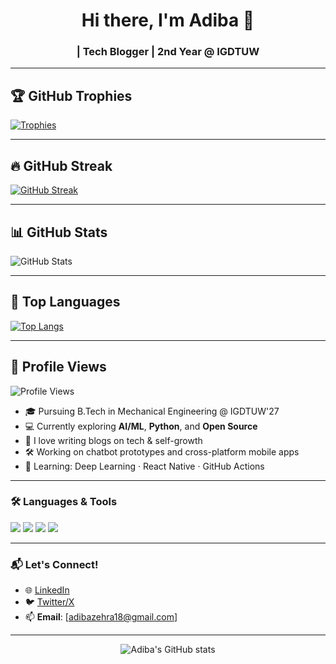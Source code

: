 <h1 align="center">Hi there, I'm Adiba 🌸</h1>
<h3 align="center"> | Tech Blogger | 2nd Year @ IGDTUW</h3>

---
## 🏆 GitHub Trophies
[![Trophies](https://github-profile-trophy.vercel.app/?username=adiba-zehra&theme=darkhub&no-frame=true&column=8&rank=A,B,C)](https://github.com/ryo-ma/github-profile-trophy)

---

## 🔥 GitHub Streak
[![GitHub Streak](https://streak-stats.demolab.com?user=adiba-zehra&theme=highcontrast&hide_border=true)](https://git.io/streak-stats)

---

## 📊 GitHub Stats
![GitHub Stats](https://github-readme-stats.vercel.app/api?username=adiba-zehra&show_icons=true&theme=radical&hide_border=true)

---

## 📌 Top Languages
[![Top Langs](https://github-readme-stats.vercel.app/api/top-langs/?username=adiba-zehra&layout=compact&theme=tokyonight)](https://github.com/anuraghazra/github-readme-stats)

---

## 👀 Profile Views
![Profile Views](https://komarev.com/ghpvc/?username=adiba-zehra&color=blueviolet&style=flat-square)

- 🎓 Pursuing B.Tech in Mechanical Engineering @ IGDTUW'27  
- 💻 Currently exploring **AI/ML**, **Python**, and **Open Source**  
- 📝 I love writing blogs on tech & self-growth  
- 🛠️ Working on chatbot prototypes and cross-platform mobile apps  
- 🌱 Learning: Deep Learning · React Native · GitHub Actions

---

### 🛠️ Languages & Tools
<p align="left">
  <img src="https://img.shields.io/badge/Python-3776AB?style=for-the-badge&logo=python&logoColor=white"/>
  <img src="https://img.shields.io/badge/C++-00599C?style=for-the-badge&logo=cplusplus&logoColor=white"/>
  <img src="https://img.shields.io/badge/Figma-F24E1E?style=for-the-badge&logo=figma&logoColor=white"/>
  <img src="https://img.shields.io/badge/VSCode-007ACC?style=for-the-badge&logo=visual-studio-code&logoColor=white"/>
</p>

---

### 📬 Let's Connect!
- 🌐 [LinkedIn](https://www.linkedin.com/in/adibaz/)
- 🐦 [Twitter/X](https://x.com/zehra_adiba?s=11&t=_Ccav0dz8h61zpmKaQAZqQ)
- 📫 **Email**: [adibazehra18@gmail.com]

---

<p align="center">
  <img src="https://github-readme-stats.vercel.app/api?username=yourusername&show_icons=true&theme=radical" alt="Adiba's GitHub stats"/>
</p>
